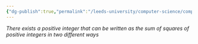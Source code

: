 ```yaml
---
{"dg-publish":true,"permalink":"/leeds-university/computer-science/compulsory-modules/fundamental-math-concepts/proof-techniques/theorems/theorem-4-7/","tags":["Theorem"]}
---
```


*There exists a positive integer that can be written as the sum of squares of positive integers in two different ways*
